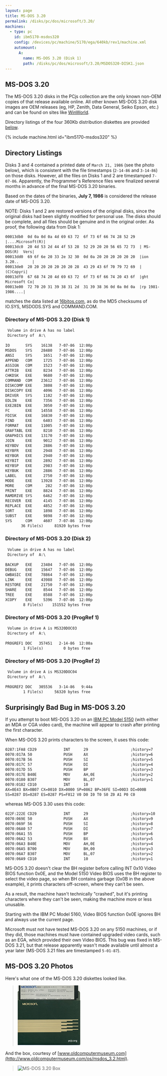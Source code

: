 ```yaml
---
layout: page
title: MS-DOS 3.20
permalink: /disks/pc/dos/microsoft/3.20/
machines:
  - type: pc
    id: ibm5170-msdos320
    config: /devices/pc/machine/5170/ega/640kb/rev1/machine.xml
    automount:
      A:
        name: MS-DOS 3.20 (Disk 1)
        path: /disks/pc/dos/microsoft/3.20/MSDOS320-DISK1.json
---
```


MS-DOS 3.20
---

The MS-DOS 3.20 disks in the PCjs collection are the only known non-OEM copies of that release
available online.  All other known MS-DOS 3.20 disk images are OEM releases (eg, HP, Zenith, Data General,
Seiko Epson, etc.) and can be found on sites like [WinWorld](https://winworldpc.com/product/ms-dos/320).

Directory listings of the four 360Kb distribution diskettes are provided [below](#directory-listings).

{% include machine.html id="ibm5170-msdos320" %}

Directory Listings
---

Disks 3 and 4 contained a printed date of `March 21, 1986` (see the photo below), which is consistent with
the file timestamps (`2-14-86` and `3-14-86`) on those disks.  However, all the files on Disks 1 and 2 are
timestamped `7-07-86`.  Apparently, the Programmer's Reference files were finalized several months in advance
of the final MS-DOS 3.20 binaries.

Based on the dates of the binaries, **July 7, 1986** is considered the release date of MS-DOS 3.20.

NOTE: Disks 1 and 2 are restored versions of the original disks, since the original disks had been slightly
modified for personal use.  The disks should be complete, and all files should be genuine and in the original
order.  As proof, the following data from Disk 1:

	00013db0  0d 0a 0d 0a 4d 69 63 72  6f 73 6f 66 74 28 52 29  |....Microsoft(R)|
	00013dc0  20 4d 53 2d 44 4f 53 28  52 29 20 20 56 65 72 73  | MS-DOS(R)  Vers|
	00013dd0  69 6f 6e 20 33 2e 32 30  0d 0a 20 20 20 20 20 20  |ion 3.20..      |
	00013de0  20 20 20 20 20 20 20 28  43 29 43 6f 70 79 72 69  |       (C)Copyri|
	00013df0  67 68 74 20 4d 69 63 72  6f 73 6f 66 74 20 43 6f  |ght Microsoft Co|
	00013e00  72 70 20 31 39 38 31 2d  31 39 38 36 0d 0a 0d 0a  |rp 1981-1986....|

matches the data listed at [16bitos.com](http://16bitos.com/320ms.htm), as do the MD5 checksums of IO.SYS,
MSDODS.SYS and COMMAND.COM.

### Directory of MS-DOS 3.20 (Disk 1)

	 Volume in drive A has no label
	 Directory of  A:\
	
	IO       SYS    16138   7-07-86  12:00p
	MSDOS    SYS    28480   7-07-86  12:00p
	ANSI     SYS     1651   7-07-86  12:00p
	APPEND   COM     1725   7-07-86  12:00p
	ASSIGN   COM     1523   7-07-86  12:00p
	ATTRIB   EXE     8234   7-07-86  12:00p
	CHKDSK   EXE     9680   7-07-86  12:00p
	COMMAND  COM    23612   7-07-86  12:00p
	DISKCOMP EXE     3808   7-07-86  12:00p
	DISKCOPY EXE     4096   7-07-86  12:00p
	DRIVER   SYS     1102   7-07-86  12:00p
	EDLIN    EXE     7356   7-07-86  12:00p
	EXE2BIN  EXE     3050   7-07-86  12:00p
	FC       EXE    14558   7-07-86  12:00p
	FDISK    EXE    16830   7-07-86  12:00p
	FIND     EXE     6403   7-07-86  12:00p
	FORMAT   EXE    11005   7-07-86  12:00p
	GRAFTABL EXE     8210   7-07-86  12:00p
	GRAPHICS EXE    13170   7-07-86  12:00p
	JOIN     EXE     9012   7-07-86  12:00p
	KEYBDV   EXE     2886   7-07-86  12:00p
	KEYBFR   EXE     2948   7-07-86  12:00p
	KEYBGR   EXE     2940   7-07-86  12:00p
	KEYBIT   EXE     2892   7-07-86  12:00p
	KEYBSP   EXE     2983   7-07-86  12:00p
	KEYBUK   EXE     2886   7-07-86  12:00p
	LABEL    EXE     2750   7-07-86  12:00p
	MODE     EXE    13928   7-07-86  12:00p
	MORE     COM      282   7-07-86  12:00p
	PRINT    EXE     8824   7-07-86  12:00p
	RAMDRIVE SYS     6462   7-07-86  12:00p
	RECOVER  EXE     4145   7-07-86  12:00p
	REPLACE  EXE     4852   7-07-86  12:00p
	SORT     EXE     1898   7-07-86  12:00p
	SUBST    EXE     9898   7-07-86  12:00p
	SYS      COM     4607   7-07-86  12:00p
	       36 File(s)     81920 bytes free

### Directory of MS-DOS 3.20 (Disk 2)

	 Volume in drive A has no label
	 Directory of  A:\
	
	BACKUP   EXE    23404   7-07-86  12:00p
	DEBUG    EXE    15647   7-07-86  12:00p
	GWBASIC  EXE    78864   7-07-86  12:00p
	LINK     EXE    43988   7-07-86  12:00p
	RESTORE  EXE    21750   7-07-86  12:00p
	SHARE    EXE     8544   7-07-86  12:00p
	TREE     EXE     8588   7-07-86  12:00p
	XCOPY    EXE     5396   7-07-86  12:00p
	        8 File(s)    151552 bytes free

### Directory of MS-DOS 3.20 (ProgRef 1)

	 Volume in drive A is MS320DOC03 
	 Directory of  A:\
	
	PROGREF1 DOC   357451   2-14-86  12:00a
	        1 File(s)         0 bytes free

### Directory of MS-DOS 3.20 (ProgRef 2)

	 Volume in drive A is MS320DOC04 
	 Directory of  A:\
	
	PROGREF2 DOC   305536   3-14-86   9:44a
	        1 File(s)     56320 bytes free

Surprisingly Bad Bug in MS-DOS 3.20
---
If you attempt to boot MS-DOS 3.20 on an [IBM PC Model 5150](/devices/pc/machine/5150/cga/384kb/softkbd/) (with either
an MDA or CGA video card), the machine will appear to crash after printing the first character.

When MS-DOS 3.20 prints characters to the screen, it uses this code:

	0287:1FA8 CD29            INT      29                   ;history=7
	0070:017A 50              PUSH     AX                   ;history=6
	0070:017B 56              PUSH     SI                   ;history=5
	0070:017C 57              PUSH     DI                   ;history=4
	0070:017D 55              PUSH     BP                   ;history=3
	0070:017E B40E            MOV      AH,0E                ;history=2
	0070:0180 B307            MOV      BL,07                ;history=1
	0070:0182 CD10            INT      10
	AX=0E43 BX=0B07 CX=0010 DX=0000 SP=0862 BP=36FE SI=00D3 DI=000B 
	SS=0287 DS=0287 ES=0287 PS=F012 V0 D0 I0 T0 S0 Z0 A1 P0 C0 

whereas MS-DOS 3.30 uses this code:

	022F:222E CD29            INT      29                   ;history=10
	0070:069E 50              PUSH     AX                   ;history=9
	0070:069F 56              PUSH     SI                   ;history=8
	0070:06A0 57              PUSH     DI                   ;history=7
	0070:06A1 55              PUSH     BP                   ;history=6
	0070:06A2 53              PUSH     BX                   ;history=5
	0070:06A3 B40E            MOV      AH,0E                ;history=4
	0070:06A5 B700            MOV      BH,00                ;history=3
	0070:06A7 B307            MOV      BL,07                ;history=2
	0070:06A9 CD10            INT      10                   ;history=1

MS-DOS 3.20 doesn't clear the BH register before calling INT 0x10 Video BIOS function 0x0E, and the Model 5150 Video
BIOS uses the BH register to select the video page, so when BH contains garbage (0x0B in the above example), it prints
characters off-screen, where they can’t be seen.

As a result, the machine hasn't technically "crashed", but it's printing characters where they can't be seen, making
the machine more or less unusable.

Starting with the IBM PC Model 5160, Video BIOS function 0x0E ignores BH and always use the current page.

Microsoft must not have tested MS-DOS 3.20 on any 5150 machines, or if they did, those machines must have contained
upgraded video cards, such as an EGA, which provided their own Video BIOS.  This bug was fixed in MS-DOS 3.21,
but that release apparently wasn't made available until almost a year later (MS-DOS 3.21 files are timestamped
`5-01-87`).

MS-DOS 3.20 Photos
---

Here's what one of the MS-DOS 3.20 diskettes looked like.

> ![MS-DOS 3.20 Programmer's Reference](MSDOS320-DISK3-PROGREF1-thumb.jpg "link:MSDOS320-DISK3-PROGREF1.jpg:nogallery")

And the box, courtesy of [www.oldcomputermuseum.com](http://www.oldcomputermuseum.com/os/msdos_3.2.html).

> ![MS-DOS 3.20 Box](http://www.oldcomputermuseum.com/os/os_files/msdos_3.2.jpg)
